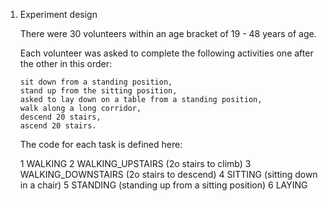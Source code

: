 1.	Experiment design

	There were 30 volunteers within an age bracket of 19 - 48 years of age.

	Each volunteer was asked to complete the following activities one after the other in this order:
	
		sit down from a standing position, 
		stand up from the sitting position, 
		asked to lay down on a table from a standing position,
		walk along a long corridor, 
		descend 20 stairs, 
		ascend 20 stairs.
	
	The code for each task is defined here:

	1	WALKING
	2 	WALKING_UPSTAIRS (2o stairs to climb)
	3 	WALKING_DOWNSTAIRS (2o stairs to descend)
	4 	SITTING (sitting down in a chair)
	5 	STANDING (standing up from a sitting position)
	6 	LAYING
	
	
